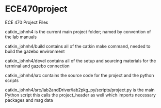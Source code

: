 # ECE470project
ECE 470 Project Files

catkin_johnh4 is the current main project folder; named by convention of the lab manuals

catkin_johnh4/build contains all of the catkin make command, needed to build the gazebo environment

catkin_johnh4/devel contains all of the setup and sourcing materials for the terminal and gazebo connection

catkin_johnh4/src contains the source code for the project and the python scripts

catkin_johnh4/src/lab2andDriver/lab2pkg_py/scripts/project.py is the main Python script
  this calls the project_header as well which imports necessary packages and msg data
  
